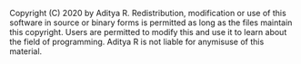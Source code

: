 Copyright (C) 2020 by Aditya R. 
Redistribution, modification or use of this software in source or binary forms is permitted as long as the files maintain this copyright. 
Users are permitted to modify this and use it to learn about the field of programming. 
Aditya R is not liable for anymisuse of this material.

